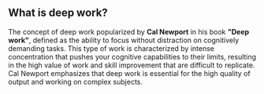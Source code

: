 ## What is deep work?
The concept of deep work popularized by **Cal Newport** in his book **"Deep work"**, defined as the ability to focus without distraction on cognitively demanding tasks. This type of work is characterized by intense concentration that pushes your cognitive capabilities to their limits, resulting in the high value of work and skill improvement that are difficult to replicate.
Cal Newport emphasizes that deep work is essential for the high quality of output and working on complex subjects.
